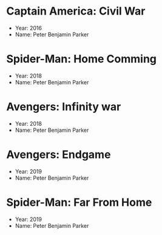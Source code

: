 # Captain America: Civil War
- Year: 2016
- Name: Peter Benjamin Parker
# Spider-Man: Home Comming
- Year: 2018
- Name: Peter Benjamin Parker
# Avengers: Infinity war
- Year: 2018
- Name: Peter Benjamin Parker
# Avengers: Endgame
- Year: 2019
- Name: Peter Benjamin Parker
# Spider-Man: Far From Home
- Year: 2019
- Name: Peter Benjamin Parker
